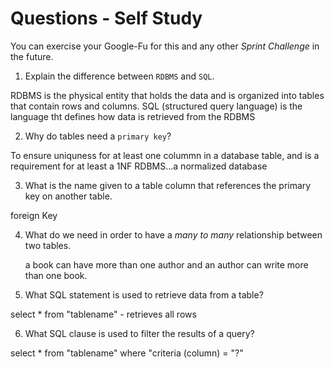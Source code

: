 # Questions - Self Study

You can exercise your Google-Fu for this and any other _Sprint Challenge_ in the future.

1.  Explain the difference between `RDBMS` and `SQL`.

RDBMS is the physical entity that holds the data and is organized into tables that contain rows and columns. SQL (structured query language) is the language tht defines how data is retrieved from the RDBMS

2.  Why do tables need a `primary key`?

To ensure uniquness for at least one colummn in a database table, and is a requirement for at least a 1NF RDBMS...a normalized database

3.  What is the name given to a table column that references the primary key
    on another table.

foreign Key

4.  What do we need in order to have a _many to many_ relationship between two
    tables.

    a book can have more than one author and an author can write more than one book.

5.  What SQL statement is used to retrieve data from a table?

select * from "tablename" - retrieves all rows

6.  What SQL clause is used to filter the results of a query?

select * from "tablename" where "criteria (column) = "?"
